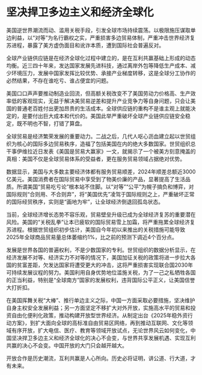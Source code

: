 # 坚决捍卫多边主义和经济全球化

美国逆世界潮流而动、滥用关税手段，引发全球市场持续震荡。以极限施压谋取单边利益，以“对等”为名行霸权之实，严重损害多边贸易体制，严重冲击世界经济复苏进程，暴露了美方虚伪面目和讹诈本质，遭到国际社会普遍反对。

全球产业链供应链是在经济全球化过程中建立的，是在互利共赢基础上形成的动态均衡。近三四十年来，发达国家发展先进科技，通过离岸外包等降低生产成本、减少环境压力，发展中国家发挥比较优势、承接产业梯度转移，这是全球分工协作的必然结果，不存在谁吃亏、谁占便宜的问题。

美国口口声声要推动制造业回流，但高额关税改变不了美国劳动力价格高、生产效率低的客观现实，无益于解决美贸易逆差和提升产业竞争力等自身问题，只会让美国的普通老百姓付出更加昂贵的生活成本。全球供应链的重构不是谁主观上就能决定的，是要付出巨大成本和代价的。美国此举严重破坏全球产业链供应链安全稳定，既不明也不智，打错了算盘。

全球贸易是经济繁荣发展的重要动力。二战之后，几代人呕心沥血建立起以世贸组织为核心的国际多边贸易秩序，造福了包括美国在内的绝大多数国家。世贸组织总干事伊维拉近日发表《美国是贸易大赢家》一文，就揭示了一个被美方刻意掩盖的真相：美国不仅是全球贸易体系的受益者，更在服务贸易领域占据绝对优势。

数据显示，美国与大多数主要经济体都有服务贸易顺差，2024年顺差总额近3000亿美元。美国消费者在国际贸易中享受到了物美价廉的产品，显著提高了生活品质。所谓美国“贸易吃亏论”根本站不住脚。以“对等”“公平”为幌子搞负和博弈，对国际规则“合则用、不合则弃”，将“美国优先”凌驾于国际规则之上，严重破坏正常的国际经贸秩序，实则是“画地为牢”，让全球经济倒退回孤岛状态。

当前，全球经济增长态势不容乐观，贸易壁垒升级已成为全球经济复苏的重要潜在风险。美国的“关税乱拳”让本已疲软的国际贸易雪上加霜，将严重拖累全球经济复苏进程。根据世贸组织初步估计，美国自今年初以来推出的关税措施可能导致2025年全球商品贸易量总体萎缩约1%，比之前的预测下调近4个百分点。

发展是世界各国的普遍权利，不是少数国家的专利。世贸组织的数据分析显示，在经济发展不对等、经济实力不对等的情况下，美国加征关税的政策将进一步拉大各国的贫富差距，欠发达国家将遭受更大的冲击，这将严重损害实现联合国2030年可持续发展议程的努力。美国利用自身优势地位滥施关税，为了一己之私牺牲各国的正当利益，特别是“全球南方”国家的发展权利，违背国际公平正义，让美国信誉大打折扣。

在美国挥舞关税“大棒”、推行单边主义之际，中国一方面采取必要措施，坚决维护自身主权安全发展利益；另一方面坚定不移扩大对外开放，实施高水平的贸易和投资自由化便利化政策，推动构建开放型世界经济。从制定出台《2025年稳外资行动方案》，到扩大面向全球的高标准自由贸易区网络，再到推动互联网、文化等领域有序开放，扩大电信、医疗、教育等领域开放试点，无论世界风云如何变化，中国坚决捍卫多边主义和经济全球化的决心不会变，与世界共享发展机遇、实现互利共赢的决心不会变。中国开放的大门只会越开越大。

开放合作是历史潮流，互利共赢是人心所向。历史必将证明，讲公道、行大道，才有未来。